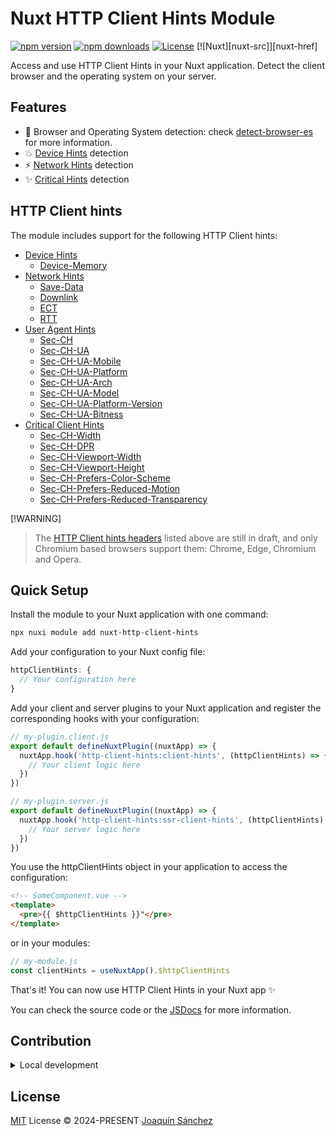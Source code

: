 # Nuxt HTTP Client Hints Module

[![npm version][npm-version-src]][npm-version-href]
[![npm downloads][npm-downloads-src]][npm-downloads-href]
[![License][license-src]][license-href]
[![Nuxt][nuxt-src]][nuxt-href]

Access and use HTTP Client Hints in your Nuxt application. Detect the client browser and the operating system on your server.

## Features

- 🚀 Browser and Operating System detection: check [detect-browser-es](https://www.npmjs.com/package/detect-browser-es) for more information.
- 💥 [Device Hints](https://developer.mozilla.org/en-US/docs/Web/HTTP/Headers#client_hints) detection
- ⚡ [Network Hints](https://developer.mozilla.org/en-US/docs/Web/HTTP/Headers#client_hints) detection
- ✨ [Critical Hints](https://developer.mozilla.org/en-US/docs/Web/HTTP/Client_hints#critical_client_hints) detection

## HTTP Client hints

The module includes support for the following HTTP Client hints:
- [Device Hints](https://developer.mozilla.org/en-US/docs/Web/HTTP/Headers#client_hints)
  - [Device-Memory](https://developer.mozilla.org/en-US/docs/Web/HTTP/Headers/Device-Memory)
- [Network Hints](https://developer.mozilla.org/en-US/docs/Web/HTTP/Headers#client_hints)
  - [Save-Data](https://developer.mozilla.org/en-US/docs/Web/HTTP/Headers/Save-Data)
  - [Downlink](https://developer.mozilla.org/en-US/docs/Web/HTTP/Headers/Downlink)
  - [ECT](https://developer.mozilla.org/en-US/docs/Web/HTTP/Headers/ECT)
  - [RTT](https://developer.mozilla.org/en-US/docs/Web/HTTP/Headers/RTT)
- [User Agent Hints](https://github.com/WICG/ua-client-hints)
  - [Sec-CH](https://developer.mozilla.org/en-US/docs/Web/HTTP/Headers/Sec-CH)
  - [Sec-CH-UA](https://developer.mozilla.org/en-US/docs/Web/HTTP/Headers/Sec-CH-UA)
  - [Sec-CH-UA-Mobile](https://developer.mozilla.org/en-US/docs/Web/HTTP/Headers/Sec-CH-UA-Mobile)
  - [Sec-CH-UA-Platform](https://developer.mozilla.org/en-US/docs/Web/HTTP/Headers/Sec-CH-UA-Platform)
  - [Sec-CH-UA-Arch](https://developer.mozilla.org/en-US/docs/Web/HTTP/Headers/Sec-CH-UA-Arch)
  - [Sec-CH-UA-Model](https://developer.mozilla.org/en-US/docs/Web/HTTP/Headers/Sec-CH-UA-Model)
  - [Sec-CH-UA-Platform-Version](https://developer.mozilla.org/en-US/docs/Web/HTTP/Headers/Sec-CH-UA-Platform-Version) 
  - [Sec-CH-UA-Bitness](https://developer.mozilla.org/en-US/docs/Web/HTTP/Headers/Sec-CH-UA-Bitness)
- [Critical Client Hints](https://developer.mozilla.org/en-US/docs/Web/HTTP/Client_hints#critical_client_hints)
  - [Sec-CH-Width](https://developer.mozilla.org/en-US/docs/Web/HTTP/Headers/Sec-CH-Width)
  - [Sec-CH-DPR](https://developer.mozilla.org/en-US/docs/Web/HTTP/Headers/Sec-CH-DPR)
  - [Sec-CH-Viewport-Width](https://developer.mozilla.org/en-US/docs/Web/HTTP/Headers/Sec-CH-Viewport-Width)
  - [Sec-CH-Viewport-Height](https://developer.mozilla.org/en-US/docs/Web/HTTP/Headers/Sec-CH-Viewport-Height) 
  - [Sec-CH-Prefers-Color-Scheme](https://developer.mozilla.org/en-US/docs/Web/HTTP/Headers/Sec-CH-Prefers-Color-Scheme)
  - [Sec-CH-Prefers-Reduced-Motion](https://developer.mozilla.org/en-US/docs/Web/HTTP/Headers/Sec-CH-Prefers-Reduced-Motion)
  - [Sec-CH-Prefers-Reduced-Transparency](https://developer.mozilla.org/en-US/docs/Web/HTTP/Headers/Sec-CH-Prefers-Reduced-Transparency)

[!WARNING]
> The [HTTP Client hints headers](https://developer.mozilla.org/en-US/docs/Web/HTTP/Client_hints) listed above are still in draft, and only Chromium based browsers support them: Chrome, Edge, Chromium and Opera.

## Quick Setup

Install the module to your Nuxt application with one command:

```bash
npx nuxi module add nuxt-http-client-hints
```

Add your configuration to your Nuxt config file:

```js
httpClientHints: {
  // Your configuration here
}
```

Add your client and server plugins to your Nuxt application and register the corresponding hooks with your configuration:

```js
// my-plugin.client.js
export default defineNuxtPlugin((nuxtApp) => {
  nuxtApp.hook('http-client-hints:client-hints', (httpClientHints) => {
    // Your client logic here
  })
})
```

```js
// my-plugin.server.js
export default defineNuxtPlugin((nuxtApp) => {
  nuxtApp.hook('http-client-hints:ssr-client-hints', (httpClientHints) => {
    // Your server logic here
  })
})
```

You use the httpClientHints object in your application to access the configuration:

```html
<!-- SomeComponent.vue -->
<template>
  <pre>{{ $httpClientHints }}"</pre>
</template>
```

or in your modules:
```js
// my-module.js
const clientHints = useNuxtApp().$httpClientHints
```

That's it! You can now use HTTP Client Hints in your Nuxt app ✨

You can check the source code or the [JSDocs](https://www.jsdocs.io/package/nuxt-http-client-hints) for more information.

## Contribution

<details>
  <summary>Local development</summary>
  
  ```bash
  # Install dependencies
  pnpm install
  
  # Generate type stubs
  pnpm run dev:prepare
  
  # Develop with the playground
  pnpm run dev
  
  # Build the playground
  pnpm run dev:build
  
  # Run ESLint
  pnpm run lint
  
  # Run Vitest
  pnpm run test
  pnpm run test:watch
  ```

</details>


## License

[MIT](./LICENSE) License © 2024-PRESENT [Joaquín Sánchez](https://github.com/userquin)

<!-- Badges -->

[npm-version-src]: https://img.shields.io/npm/v/nuxt-http-client-hints?style=flat&colorA=18181B&colorB=F0DB4F
[npm-version-href]: https://npmjs.com/package/nuxt-http-client-hints
[npm-downloads-src]: https://img.shields.io/npm/dm/nuxt-http-client-hints?style=flat&colorA=18181B&colorB=F0DB4F
[npm-downloads-href]: https://npmjs.com/package/nuxt-http-client-hints
[jsdocs-src]: https://img.shields.io/badge/jsdocs-reference-080f12?style=flat&colorA=18181B&colorB=F0DB4F
[jsdocs-href]: https://www.jsdocs.io/package/nuxt-http-client-hints
[license-src]: https://img.shields.io/github/license/userquin/nuxt-http-client-hints.svg?style=flat&colorA=18181B&colorB=F0DB4F
[license-href]: https://github.com/userquin/nuxt-http-client-hints/blob/main/LICENSE

